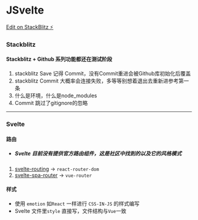 # JSvelte

[Edit on StackBlitz ⚡️](https://stackblitz.com/edit/jsvelte)

### Stackblitz

#### Stackblitz + Github 系列功能都还在测试阶段

1. stackblitz Save 记得 Commit，没有Commit重进会被Github库初始化后覆盖
2. stackblitz Commit 大概率会连接失败，多等等别想着退出去重新进参考第一条
3. 什么是环境，什么是node_modules
4. Commit 跳过了gitignore的忽略

---

### Svelte

#### 路由

- ##### Svelte 目前没有提供官方路由组件，这是社区中找到的以及它的风格模式

1. [svelte-routing](https://github.com/EmilTholin/svelte-routing) -> `react-router-dom`
2. [svelte-spa-router](https://github.com/ItalyPaleAle/svelte-spa-router) -> `vue-router`


#### 样式

- 使用 `emotion` 如`React` 一样进行 `CSS-IN-JS` 的样式编写
- Svelte 文件里`style` 直接写，文件结构与`Vue`一致

